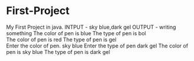 # First-Project
My First Project in java.
INTPUT - sky blue,dark gel
OUTPUT -
writing something
The color of pen is blue
The type of pen is bol  
The color of pen is red 
The type of pen is gel  
Enter the color of pen. 
sky blue
Enter the type of pen 
dark gel
The color of pen is sky blue
The type of pen is dark gel
